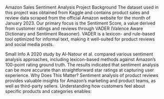 Amazon Sales Sentiment Analysis
Project Background
The dataset used in this project was obtained from Kaggle and contains product sales and review data scraped from the official Amazon website for the month of January 2023.
Our primary focus is the Sentiment Score, a value derived from customer ratings and reviews through VADER (Valence Aware Dictionary and Sentiment Reasoner). VADER is a lexicon- and rule-based tool optimized for informal text, making it well-suited for product reviews and social media posts.

Small Info
A 2020 study by Al-Natour et al. compared various sentiment analysis approaches, including lexicon-based methods against Amazon’s 100-point rating ground truth. The results indicated that sentiment analysis can be more accurate than straightforward star ratings at capturing user experience.
Why Does This Matter?
Sentiment analysis of product reviews provides valuable insights for Amazon’s marketing and product teams, as well as third-party sellers. Understanding how customers feel about specific products and categories enables:
